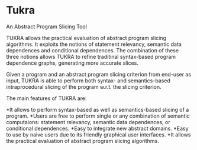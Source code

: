 # Tukra
An Abstract Program Slicing Tool


TUKRA  allows the practical evaluation of abstract program slicing algorithms. It exploits the notions of statement relevancy, semantic data dependences and conditional dependences. The combination of these three notions allows TUKRA to refine traditinal syntax-based program dependence graphs, generating more accurate slices. 

Given a program and an abstract program slicing criterion from end-user as input, TUKRA is able to perform both syntax- and semantics-based intraprocedural slicing of the program w.r.t. the slicing criterion.



The main features of TUKRA are:

*It allows to perform syntax-based as well as semantics-based slicing of a program.
*Users are free to perform single or any combination of semantic computaions: statement relevancy, semantic data dependences, or conditional dependences.
*Easy to integrate new abstract domains.
*Easy to use by naive users due to its friendly graphical user interfaces.
*It allows the practical evaluation of abstract program slicing algorithms.
